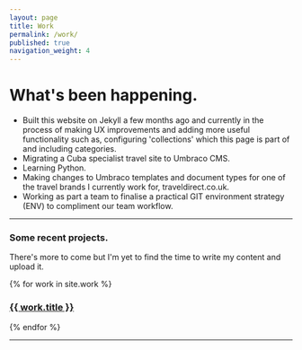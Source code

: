 ```yaml
---
layout: page
title: Work
permalink: /work/
published: true
navigation_weight: 4
---
```


# What's been happening.

- Built this website on Jekyll a few months ago and currently in the process of making UX improvements and adding more useful functionality such as, configuring 'collections' which this page is part of and including categories.
- Migrating a Cuba specialist travel site to Umbraco CMS.
- Learning Python.
- Making changes to Umbraco templates and document types for one of the travel brands I currently work for, traveldirect.co.uk.
- Working as part a team to finalise a practical GIT environment strategy (ENV) to compliment our team workflow.

<hr />

### Some recent projects.
There's more to come but I'm yet to find the time to write my content and upload it.

{% for work in site.work %}
<h3>
<a href="{{ work.url | prepend: site.baseurl }}">{{ work.title }}</a>
</h3>
{% endfor %}

<hr />
